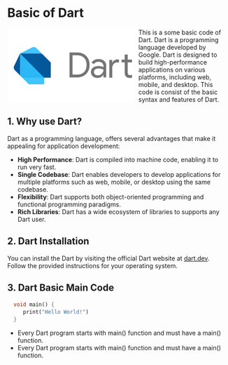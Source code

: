 # Basic of Dart

<img src="./dart_logo.png" alt="Size Limit logo by Anton Lovchikov" width="300" height="auto" align="left">

This is a some basic code of Dart. Dart is a programming language developed by Google. Dart is designed to build high-performance applications on various platforms, including web, mobile, and desktop. This code is consist of the basic syntax and features of Dart.

## 1. Why use Dart?

Dart as a programming language, offers several advantages that make it appealing for application development:

- <b>High Performance</b>: Dart is compiled into machine code, enabling it to run very fast.
- <b>Single Codebase</b>: Dart enables developers to develop applications for multiple platforms such as web, mobile, or desktop using the same codebase.
- <b>Flexibility</b>: Dart supports both object-oriented programming and functional programming paradigms.
- <b>Rich Libraries</b>: Dart has a wide ecosystem of libraries to supports any Dart user.

## 2. Dart Installation

You can install the Dart by visiting the official Dart website at [dart.dev](https://dart.dev/get-dart). Follow the provided instructions for your operating system.

## 3. Dart Basic Main Code

```dart
  void main() {
     print("Hello World!")
  }
```

- Every Dart program starts with main() function and must have a main() function.
- Every Dart program starts with main() function and must have a main() function.
